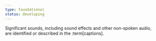```yaml
---
type: foundational
status: developing
---
```


Significant sounds, including sound effects and other non-spoken audio, are identified or described in the :term[captions].